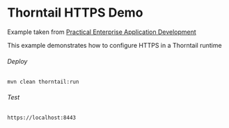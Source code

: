 Thorntail HTTPS Demo
=====================================
Example taken from [Practical Enterprise Application Development](http://www.itbuzzpress.com/ebooks/java-ee-7-development-on-wildfly.html)

This example demonstrates how to configure HTTPS in a Thorntail runtime

###### Deploy
```shell
mvn clean thorntail:run
```
###### Test
```shell
https://localhost:8443 
```
 



